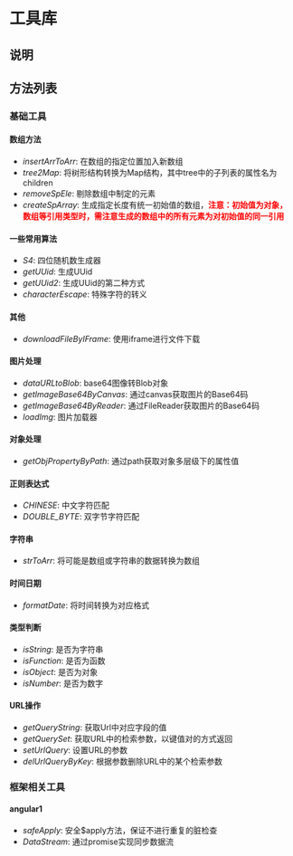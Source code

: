 # 工具库

说明
---------------------
方法列表
---------------------
### 基础工具

#### 数组方法
- *insertArrToArr*: 在数组的指定位置加入新数组
- *tree2Map*: 将树形结构转换为Map结构，其中tree中的子列表的属性名为children
- *removeSpEle*: 剔除数组中制定的元素
- *createSpArray*: 生成指定长度有统一初始值的数组，<font color=red>**注意：初始值为对象，数组等引用类型时，需注意生成的数组中的所有元素为对初始值的同一引用**</font>

#### 一些常用算法
- *S4*: 四位随机数生成器
- *getUUid*: 生成UUid
- *getUUid2*: 生成UUid的第二种方式
- *characterEscape*: 特殊字符的转义

#### 其他
- *downloadFileByIFrame*: 使用iframe进行文件下载

#### 图片处理
- *dataURLtoBlob*: base64图像转Blob对象
- *getImageBase64ByCanvas*: 通过canvas获取图片的Base64码
- *getImageBase64ByReader*: 通过FileReader获取图片的Base64码
- *loadImg*: 图片加载器

#### 对象处理
- *getObjPropertyByPath*: 通过path获取对象多层级下的属性值

#### 正则表达式
- *CHINESE*: 中文字符匹配
- *DOUBLE_BYTE*: 双字节字符匹配

#### 字符串
- *strToArr*: 将可能是数组或字符串的数据转换为数组

#### 时间日期
- *formatDate*: 将时间转换为对应格式

#### 类型判断
- *isString*: 是否为字符串
- *isFunction*: 是否为函数
- *isObject*: 是否为对象
- *isNumber*: 是否为数字


#### URL操作
- *getQueryString*: 获取Url中对应字段的值
- *getQuerySet*: 获取URL中的检索参数，以键值对的方式返回
- *setUrlQuery*: 设置URL的参数
- *delUrlQueryByKey*: 根据参数删除URL中的某个检索参数

### 框架相关工具
#### angular1
- *safeApply*: 安全$apply方法，保证不进行重复的脏检查
- *DataStream*: 通过promise实现同步数据流

